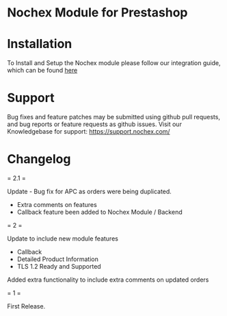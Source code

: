 Nochex Module for Prestashop
============

Installation
============
To Install and Setup the Nochex module please follow our integration guide, which can be found <a href="https://support.nochex.com/kb/faq.php?id=148">here</a>

Support
=====================
Bug fixes and feature patches may be submitted using github pull requests, and bug reports or feature requests as github issues.
Visit our Knowledgebase for support: https://support.nochex.com/ 

Changelog
=====================

= 2.1 =
  
  Update - Bug fix for APC as orders were being duplicated.
  
  - Extra comments on features
  - Callback feature been added to Nochex Module / Backend
  
= 2 =

  Update to include new module features
  
  - Callback
  - Detailed Product Information
  - TLS 1.2 Ready and Supported
  
  Added extra functionality to include extra comments on updated orders

= 1 =
 
 First Release.
